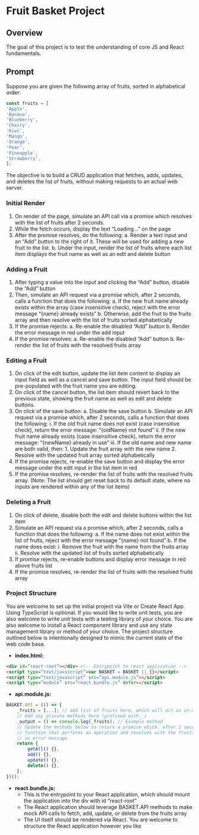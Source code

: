 # Fruit Basket Project

## Overview

The goal of this project is to test the understanding of core JS and React fundamentals.

## Prompt

Suppose you are given the following array of fruits, sorted in alphabetical order:
```ts
const fruits = [
'Apple',
'Banana',
'Blueberry',
'Cherry',
'Kiwi',
'Mango',
'Orange',
'Pear',
'Pineapple',
'Strawberry’,
];
```

The objective is to build a CRUD application that fetches, adds, updates, and deletes the list of fruits, without making requests to an actual web server.

### Initial Render

1. On render of the page, simulate an API call via a promise which resolves with the list of fruits after 2 seconds.
2. While the fetch occurs, display the text “Loading...” on the page
3. After the promise resolves, do the following:
    a. Render a text input and an “Add” button to the right of it. These will be used for adding a new fruit to the list.
    b. Under the input, render the list of fruits where each list item displays the fruit name as well as an edit and delete button

### Adding a Fruit

1. After typing a value into the input and clicking the “Add” button, disable the “Add” button
2. Then, simulate an API request via a promise which, after 2 seconds, calls a function that does the following:
    a. If the new fruit name already exists within the array (case insensitive check), reject with the error message “{name} already exists”
    b. Otherwise, add the fruit to the fruits array and then resolve with the list of fruits sorted alphabetically
3. If the promise rejects:
    a. Re-enable the disabled “Add” button
    b. Render the error message in red under the add input
4. If the promise resolves:
    a. Re-enable the disabled “Add” button
    b. Re-render the list of fruits with the resolved fruits array

### Editing a Fruit

1. On click of the edit button, update the list item content to display an input field as well as a cancel and save button. The input field should be pre-populated with the fruit name you are editing.
2. On click of the cancel button, the list item should revert back to the previous state, showing the fruit name as well as edit and delete buttons.
3. On click of the save button:
    a. Disable the save button
    b. Simulate an API request via a promise which, after 2 seconds, calls a function that does the following:
        i. If the old fruit name does not exist (case insensitive check), return the error message: “{oldName} not found”
        ii. If the new fruit name already exists (case insensitive check), return the error message: “{newName} already in use”
        iii. If the old name and new name are both valid, then:
            1. Update the fruit array with the new name
            2. Resolve with the updated fruit array sorted alphabetically
4. If the promise rejects, re-enable the save button and display the error message under the edit input in the list item in red
5. If the promise resolves, re-render the list of fruits with the resolved fruits array. (Note: The list should get reset back to its default state, where no inputs are rendered within any of the list items)

### Deleting a Fruit

1. On click of delete, disable both the edit and delete buttons within the list item
2. Simulate an API request via a promise which, after 2 seconds, calls a function that does the following:
    a. If the name does not exist within the list of fruits, reject with the error message “{name} not found”
    b. If the name does exist:
        i. Remove the fruit with the name from the fruits array
        ii. Resolve with the updated list of fruits sorted alphabetically
3. If promise rejects, re-enable buttons and display error message in red above fruits list
4. If the promise resolves, re-render the list of fruits with the resolved fruits array

### Project Structure

You are welcome to set up the initial project via Vite or Create React App. Using TypeScript is optional. If you would like to write unit tests, you are also welcome to write unit tests with a testing library of your choice. You are also welcome to install a React component library and use any state management library or method of your choice.
The project structure outlined below is intentionally designed to mimic the current state of the web code base.

- **index.html:**
```html
<div id=”react-root”></div> <!-- Entrypoint to react application -->
<script type=”text/javascript”>var BASKET = BASKET || {}</script>
<script type=”text/javascript” src=”api.module.js”></script>
<script type=”module” src=”react.bundle.js” defer></script>
```

- **api.module.js:**
```js
BASKET.API = (() => {
    _fruits = [...]; // add list of fruits here, which will act as in-memory storage
    // Add any private methods here (prefixed with _)
    _output = () => console.log(_fruits); // Example method
    // Update the methods below to return a promise which, after 2 seconds, calls a
    // function that performs an operation and resolves with the fruits array or rejects with
    // an error message.
    return {
        getAll() {},
        add() {},
        update() {},
        delete() {},
    };
})();
```

- **react.bundle.js:**
    - This is the entrypoint to your React application, which should mount the application into the div with id “react-root”
    - The React application should leverage BASKET.API methods to make mock API calls to fetch, add, update, or delete from the fruits array
    - The UI itself should be rendered via React. You are welcome to structure the React application however you like